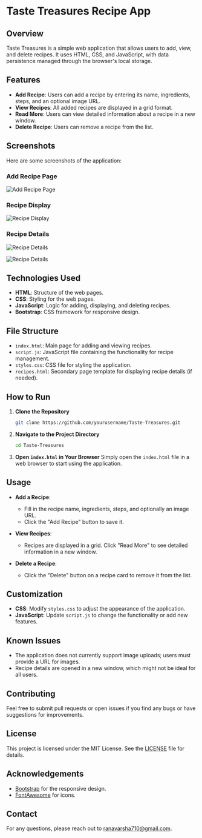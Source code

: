 # Taste Treasures Recipe App

## Overview

Taste Treasures is a simple web application that allows users to add, view, and delete recipes. It uses HTML, CSS, and JavaScript, with data persistence managed through the browser's local storage. 

## Features

- **Add Recipe**: Users can add a recipe by entering its name, ingredients, steps, and an optional image URL.
- **View Recipes**: All added recipes are displayed in a grid format.
- **Read More**: Users can view detailed information about a recipe in a new window.
- **Delete Recipe**: Users can remove a recipe from the list.

## Screenshots

Here are some screenshots of the application:

### Add Recipe Page
![Add Recipe Page](/frontend/static/images/addRecipeSS.png)

### Recipe Display
![Recipe Display](/frontend/static/images/allRecipes.png)

### Recipe Details
![Recipe Details](/frontend/static/images/Recipe1.png)

![Recipe Details](/frontend/static/images/Recipe2.png)


## Technologies Used

- **HTML**: Structure of the web pages.
- **CSS**: Styling for the web pages.
- **JavaScript**: Logic for adding, displaying, and deleting recipes.
- **Bootstrap**: CSS framework for responsive design.

## File Structure

- `index.html`: Main page for adding and viewing recipes.
- `script.js`: JavaScript file containing the functionality for recipe management.
- `styles.css`: CSS file for styling the application.
- `recipes.html`: Secondary page template for displaying recipe details (if needed).

## How to Run

1. **Clone the Repository**
   ```sh
   git clone https://github.com/yourusername/Taste-Treasures.git
   ```

2. **Navigate to the Project Directory**
   ```sh
   cd Taste-Treasures
   ```

3. **Open `index.html` in Your Browser**
   Simply open the `index.html` file in a web browser to start using the application.

## Usage

- **Add a Recipe**:
  - Fill in the recipe name, ingredients, steps, and optionally an image URL.
  - Click the "Add Recipe" button to save it.

- **View Recipes**:
  - Recipes are displayed in a grid. Click "Read More" to see detailed information in a new window.

- **Delete a Recipe**:
  - Click the "Delete" button on a recipe card to remove it from the list.

## Customization

- **CSS**: Modify `styles.css` to adjust the appearance of the application.
- **JavaScript**: Update `script.js` to change the functionality or add new features.

## Known Issues

- The application does not currently support image uploads; users must provide a URL for images.
- Recipe details are opened in a new window, which might not be ideal for all users.

## Contributing

Feel free to submit pull requests or open issues if you find any bugs or have suggestions for improvements.

## License

This project is licensed under the MIT License. See the [LICENSE](LICENSE) file for details.

## Acknowledgements

- [Bootstrap](https://getbootstrap.com/) for the responsive design.
- [FontAwesome](https://fontawesome.com/) for icons.

## Contact

For any questions, please reach out to [ranavarsha710@gmail.com](mailto:ranavarsha710@gmail.com).